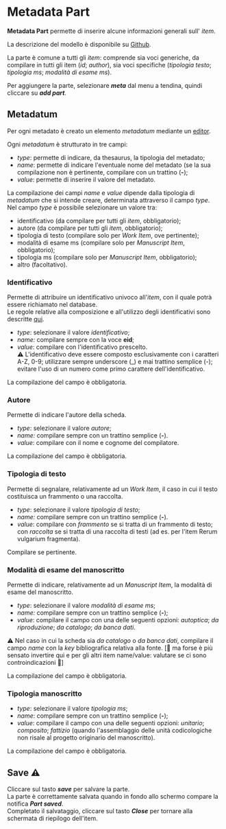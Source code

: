 # Metadata Part

**Metadata Part** permette di inserire alcune informazioni generali sull' _item_.  

La descrizione del modello è disponibile su [Github](https://github.com/vedph/cadmus-general#metadatapart).

La parte è comune a tutti gli _item_: comprende sia voci generiche, da compilare in tutti gli item (_id_; _author_), sia voci specifiche (_tipologia testo_; _tipologia ms_; _modalità di esame ms_).

Per aggiungere la parte, selezionare **_meta_** dal menu a tendina, quindi cliccare su **_add part_**.  

## Metadatum
Per ogni metadato è creato un elemento _metadatum_ mediante un [editor](Editor_Brick.md).

Ogni _metadatum_ è strutturato in tre campi: 
* _type_: permette di indicare, da thesaurus, la tipologia del metadato;  
* _name_: permette di indicare l'eventuale nome del metadato (se la sua compilazione non è pertinente, compilare con un trattino (**-**);  
* _value_: permette di inserire il valore del metadato.

La compilazione dei campi _name_ e _value_ dipende dalla tipologia di _metadatum_ che si intende creare, determinata attraverso il campo _type_.  
Nel campo _type_ è possibile selezionare un valore tra: 
* identificativo (da compilare per tutti gli _item_, obbligatorio);
* autore (da compilare per tutti gli _item_, obbligatorio);
* tipologia di testo (compilare solo per _Work Item_, ove pertinente); 
* modalità di esame ms (compilare solo per _Manuscript Item_, obbligatorio); 
* tipologia ms (compilare solo per _Manuscript Item_, obbligatorio); 
* altro (facoltativo).

### Identificativo
Permette di attribuire un identificativo univoco all'_item_, con il quale potrà essere richiamato nel database.  
Le regole relative alla composizione e all'utilizzo degli identificativi sono descritte [qui](Asserted_Ids_Part.md).  

* _type_: selezionare il valore _identificativo_;
* _name:_ compilare sempre con la voce **eid**;
* _value_: compilare con l'identificativo prescelto.  
⚠️ L'identificativo deve essere composto esclusivamente con i caratteri A-Z, 0-9; utilizzare sempre underscore (_) e mai trattino semplice (-); evitare l'uso di un numero come primo carattere dell'identificativo. 

La compilazione del campo è obbligatoria.

### Autore
Permette di indicare l'autore della scheda.  

* _type_: selezionare il valore _autore_;
* _name:_ compilare sempre con un trattino semplice (**-**).
* _value_: compilare con il nome e cognome del compilatore.  

La compilazione del campo è obbligatoria.


### Tipologia di testo
Permette di segnalare, relativamente ad un _Work Item_, il caso in cui il testo costituisca un frammento o una raccolta.  

* _type_: selezionare il valore _tipologia di testo_;
* _name:_ compilare sempre con un trattino semplice (**-**).
* _value_: compilare con _frammento_ se si tratta di un frammento di testo; con _raccolta_ se si tratta di una raccolta di testi (ad es. per l'item Rerum vulgarium fragmenta).  

Compilare se pertinente.

### Modalità di esame del manoscritto
Permette di indicare, relativamente ad un _Manuscript Item_, la modalità di esame del manoscritto.  

* _type_: selezionare il valore _modalità di esame ms_;
* _name:_ compilare sempre con un trattino semplice (**-**);
* _value_: compilare il campo con una delle seguenti opzioni: _autoptica_; _da riproduzione_; _da catalogo_; _da banca dati_.

⚠️ Nel caso in cui la scheda sia _da catalogo_ o _da banca dati_, compilare il campo _name_ con la _key_ bibliografica relativa alla fonte. [🚧 ma forse è più sensato invertire qui e per gli altri item name/value: valutare se ci sono controindicazioni 🚧]  

La compilazione del campo è obbligatoria.

### Tipologia manoscritto
* _type_: selezionare il valore _tipologia ms_;
* _name_:  compilare sempre con un trattino semplice (**-**);
* _value_: compilare il campo con una delle seguenti opzioni: _unitario_; _composito_; _fattizio_ (quando l'assemblaggio delle unità codicologiche non risale al progetto originario del manoscritto).

La compilazione del campo è obbligatoria.

## Save ⚠️ 

Cliccare sul tasto **_save_** per salvare la parte.  
La parte è correttamente salvata quando in fondo allo schermo compare la notifica **_Part saved_**.  
Completato il salvataggio, cliccare sul tasto **_Close_** per tornare alla schermata di riepilogo dell'item.
